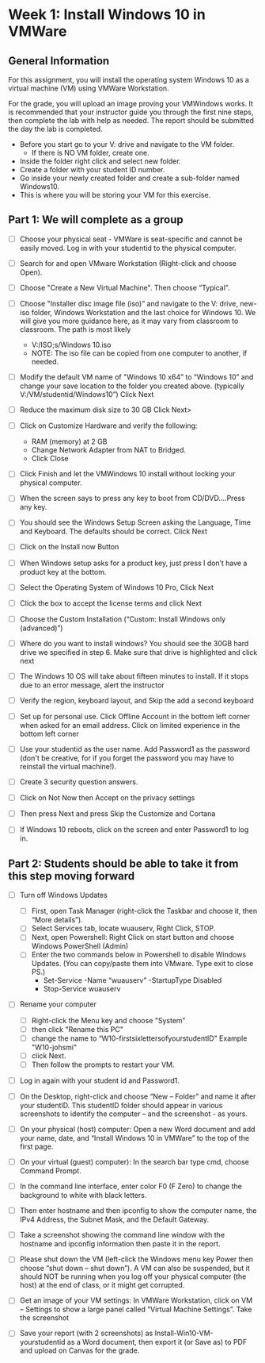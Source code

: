 # Week 1: Install Windows 10 in VMWare
## General Information

For this assignment, you will install the operating system Windows 10 as a virtual machine (VM) using VMWare Workstation. 

For the grade, you will upload an image proving your VMWindows works.
It is recommended that your instructor guide you through the first nine steps, then complete the lab with help as needed. The report should be submitted the day the lab is completed.

-	Before you start go to your V: drive and navigate to the VM folder.  
    -	If there is NO VM folder, create one.
-	Inside the folder right click and select new folder.  
-	Create a folder with your student ID number.  
-	Go inside your newly created folder and create a sub-folder named Windows10.
-	This is where you will be storing your VM for this exercise.

## Part 1: We will complete as a group

- [ ]	Choose your physical seat - VMWare is seat-specific and cannot be easily moved. Log in with your studentid to the physical computer.
   
- [ ]	Search for and open VMware Workstation (Right-click and choose Open).
   
- [ ]	Choose "Create a New Virtual Machine". Then choose “Typical”.
   
- [ ]	Choose "Installer disc image file (iso)” and navigate to the V: drive, new-iso folder,  Windows Workstation and the last choice for Windows 10. We will give you more guidance here, as it may vary from classroom to classroom. The path is most likely
    -	V:/ISO;s/Windows 10.iso
    - NOTE: The iso file can be copied from one computer to another, if needed.

- [ ]	Modify the default VM name of "Windows 10 x64” to “Windows 10” and change your save location to the folder you created above. (typically V:/VM/studentid/Windows10”) Click Next

- [ ]	Reduce the maximum disk size to 30 GB Click Next>

- [ ]	Click on Customize Hardware and verify the following: 

    -	RAM (memory) at 2 GB
    -	Change Network Adapter from NAT to Bridged. 
    -	Click Close

- [ ]	Click Finish and let the VMWindows 10 install without locking your physical computer. 

- [ ]	When the screen says to press any key to boot from CD/DVD….Press any key.

- [ ]	You should see the Windows Setup Screen asking the Language, Time and Keyboard. The defaults should be correct. Click Next

- [ ]	Click on the Install now Button

- [ ]	When Windows setup asks for a product key, just press I don’t have a product key at the bottom. 

- [ ]	Select the Operating System of Windows 10 Pro, Click Next

- [ ]	Click the box to accept the license terms and click Next

- [ ]	Choose the Custom Installation (“Custom: Install Windows only (advanced)”)

- [ ]	Where do you want to install windows?  You should see the 30GB hard drive we specified in step 6. Make sure that drive is highlighted and click next

- [ ]	The Windows 10 OS will take about fifteen minutes to install. If it stops due to an error message, alert the instructor

- [ ]	Verify the region, keyboard layout, and Skip the add a second keyboard

- [ ]	Set up for personal use. Click Offline Account in the bottom left corner when asked for an email address. Click on limited experience in the bottom left corner 

- [ ]	Use your studentid as the user name. Add Password1 as the password (don't be creative, for if you forget the password you may have to reinstall the virtual machine!). 

- [ ]	Create 3 security question answers.

- [ ]	Click on Not Now then Accept on the privacy settings

- [ ]	Then press Next and press Skip the Customize and Cortana

- [ ]	If Windows 10 reboots, click on the screen and enter Password1 to log in. 

## Part 2: Students should be able to take it from this step moving forward

- [ ]	Turn off Windows Updates
    - [ ]	First, open Task Manager (right-click the Taskbar and choose it, then “More details”). 
    - [ ]	Select Services tab, locate wuauserv, Right Click, STOP. 
    - [ ]	Next, open Powershell: Right Click on start button and choose Windows PowerShell (Admin)
    - [ ]	Enter the two commands below in Powershell to disable Windows Updates. (You can copy/paste them into VMware. Type exit to close PS.)  
        -	Set-Service -Name “wuauserv” -StartupType Disabled 
        -	Stop-Service wuauserv

- [ ]	Rename your computer
    - [ ]	Right-click the Menu key and choose "System”
    - [ ]	then click "Rename this PC"
    - [ ]	change the name to  “W10-firstsixlettersofyourstudentID" Example "W10-johsmi" 
    - [ ]	click Next. 
    - [ ]	Then follow the prompts to restart your VM.

- [ ]	Log in again with your student id and Password1. 
- [ ]	On the Desktop, right-click and choose “New – Folder” and name it after your studentID. This studentID folder should appear in various screenshots to identify the computer – and the screenshot - as yours.

- [ ]	On your physical (host) computer: Open a new Word document and add your name, date, and  “Install Windows 10  in VMWare” to the top of the first page.  

- [ ]	On your virtual (guest) computer): In the search bar type cmd, choose Command Prompt. 

- [ ]	In the command line interface, enter color F0 (F Zero) to change the background to white with black letters. 

- [ ]	Then enter hostname  and then ipconfig to show the computer name, the IPv4 Address, the Subnet Mask, and the Default Gateway. 

- [ ]	Take a screenshot showing the command line window with the hostname and ipconfig information then paste it in the report.

- [ ]	Please shut down the VM (left-click the Windows menu key Power then choose “shut down – shut down”). A VM can also be suspended, but it should NOT be running when you log off your physical computer (the host) at the end of class, or it might get corrupted. 

- [ ]	Get an image of your VM settings: In VMWare Workstation, click on VM – Settings to show a large panel called “Virtual Machine Settings”. Take the screenshot

- [ ]	Save your report (with 2 screenshots) as Install-Win10-VM-yourstudentid as a Word document, then export it (or Save as) to PDF and upload on Canvas for the grade. 

